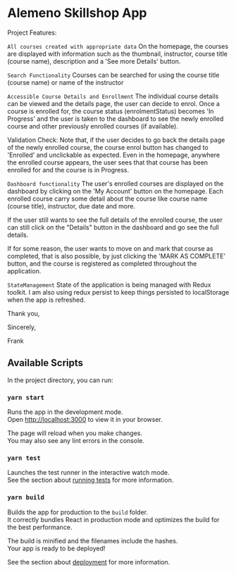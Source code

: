 # Alemeno Skillshop App

Project Features: 

`All courses created with appropriate data`
On the homepage, the courses are displayed with information such as the thumbnail, instructor, course title (course name), description and a 'See more Details' button.

`Search Functionality`
Courses can be searched for using the course title (course name) or name of the instructor

`Accessible Course Details and Enrollment`
The individual course details can be viewed and the details page, the user can decide to enrol. Once a course is enrolled for, the course status (enrolmentStatus) becomes 'In Progress' and the user is taken to the dashboard to see the newly enrolled course and other previously enrolled courses (if available).

Validation Check: Note that, if the user decides to go back the details page of the newly enrolled course, the course enrol button has changed to 'Enrolled' and unclickable as expected. Even in the homepage, anywhere the enrolled course appears, the user sees that that course has been enrolled for and the course is in Progress.

`Dashboard functionality`
The user's enrolled courses are displayed on the dashboard by clicking on the 'My Account' button on the homepage. Each enrolled course carry some detail about the course like course name (course title), instructor, due date and more. 

If the user still wants to see the full details of the enrolled course, the user can still click on the "Details" button in the dashboard and go see the full details. 

If for some reason, the user wants to move on and mark that course as completed, that is also possible, by just clicking the 'MARK AS COMPLETE' button, and the course is registered as completed throughout the application.

`StateManagement`
State of the application is being managed with Redux toolkit. I am also using redux persist to keep things persisted to localStorage when the app is refreshed.

Thank you,

Sincerely, 

Frank


## Available Scripts

In the project directory, you can run:

### `yarn start`

Runs the app in the development mode.\
Open [http://localhost:3000](http://localhost:3000) to view it in your browser.

The page will reload when you make changes.\
You may also see any lint errors in the console.

### `yarn test`

Launches the test runner in the interactive watch mode.\
See the section about [running tests](https://facebook.github.io/create-react-app/docs/running-tests) for more information.

### `yarn build`

Builds the app for production to the `build` folder.\
It correctly bundles React in production mode and optimizes the build for the best performance.

The build is minified and the filenames include the hashes.\
Your app is ready to be deployed!

See the section about [deployment](https://facebook.github.io/create-react-app/docs/deployment) for more information.
